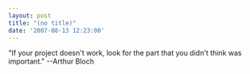 ```yaml
---
layout: post
title: "(no title)"
date: '2007-08-13 12:23:00'
---
```


"If your project doesn't work, look for the part that you didn't think was important." --Arthur Bloch<br>